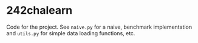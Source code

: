 242chalearn
===========

Code for the project. See ``naive.py`` for a naive, benchmark implementation and ``utils.py`` for simple data loading functions, etc.
